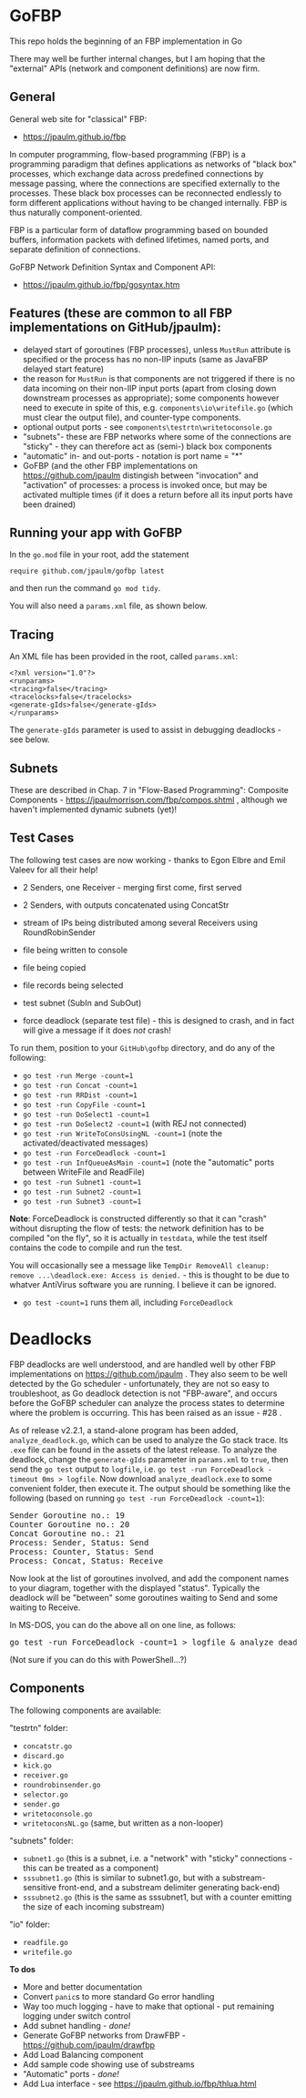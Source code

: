 # GoFBP 

This repo holds the beginning of an FBP implementation in Go

There may well be further internal changes, but I am hoping that the "external" APIs (network and component definitions) are now firm. 

## General
 
General web site for "classical" FBP: 
* https://jpaulm.github.io/fbp

In computer programming, flow-based programming (FBP) is a programming paradigm that defines applications as networks of "black box" processes, which exchange data across predefined connections by message passing, where the connections are specified externally to the processes. These black box processes can be reconnected endlessly to form different applications without having to be changed internally. FBP is thus naturally component-oriented.

FBP is a particular form of dataflow programming based on bounded buffers, information packets with defined lifetimes, named ports, and separate definition of connections.
 
GoFBP Network Definition Syntax and Component API:
* https://jpaulm.github.io/fbp/gosyntax.htm

## Features (these are common to all FBP implementations on GitHub/jpaulm):

- delayed start of goroutines (FBP processes), unless `MustRun` attribute is specified or the process has no non-IIP inputs (same as JavaFBP delayed start feature) 
- the reason for `MustRun` is that components are not triggered if there is no data incoming on their non-IIP input ports (apart from closing down downstream processes as appropriate);  some components however need to execute in spite of this, e.g. `components\io\writefile.go` (which must clear the output file), and counter-type components.
- optional output ports - see `components\testrtn\writetoconsole.go`
- "subnets"- these are FBP networks where some of the connections are "sticky" - they can therefore act as (semi-) black box components
- "automatic" in- and out-ports - notation is port name = "*"
- GoFBP (and the other FBP implementations on https://github.com/jpaulm distingish between "invocation" and "activation" of processes: a process is invoked once, but may be activated multiple times (if it does a return before all its input ports have been drained) 

## Running your app with GoFBP

In the `go.mod` file in your root, add the statement

```
require github.com/jpaulm/gofbp latest
```
and then run the command `go mod tidy`.

You will also need a `params.xml` file, as shown below.

## Tracing

An XML file has been provided in the root, called `params.xml`:
```
<?xml version="1.0"?> 
<runparams>
<tracing>false</tracing>
<tracelocks>false</tracelocks>
<generate-gIds>false</generate-gIds> 
</runparams>
```
The `generate-gIds` parameter is used to assist in debugging deadlocks - see below.

## Subnets
These are described in Chap. 7 in "Flow-Based Programming": Composite Components - https://jpaulmorrison.com/fbp/compos.shtml , although we haven't implemented dynamic subnets (yet)!

## Test Cases
The following test cases are now working - thanks to Egon Elbre and Emil Valeev for all their help!

- 2 Senders, one Receiver - merging first come, first served

- 2 Senders, with outputs concatenated using ConcatStr

- stream of IPs being distributed among several Receivers using RoundRobinSender 

- file being written to console  

- file being copied             

- file records being selected    

- test subnet (SubIn and SubOut)

- force deadlock (separate test file) - this is designed to crash, and in fact will give a message if it does *not* crash!
 

To run them, position to your `GitHub\gofbp` directory, and do any of the following:

- `go test -run Merge -count=1`
- `go test -run Concat -count=1`
- `go test -run RRDist -count=1`
- `go test -run CopyFile -count=1`
- `go test -run DoSelect1 -count=1`
- `go test -run DoSelect2 -count=1`  (with REJ not connected)
- `go test -run WriteToConsUsingNL -count=1`  (note the activated/deactivated messages)
- `go test -run ForceDeadlock -count=1`
- `go test -run InfQueueAsMain -count=1` (note the "automatic" ports between WriteFile and ReadFile)
- `go test -run Subnet1 -count=1` 
- `go test -run Subnet2 -count=1` 
- `go test -run Subnet3 -count=1` 


**Note**: ForceDeadlock is constructed differently so that it can "crash" without disrupting the flow of tests: the network definition has to be compiled "on the fly", so it is actually in `testdata`, while the test itself contains the code to compile and run the test.

You will occasionally see a message like `TempDir RemoveAll cleanup: remove ...\deadlock.exe: Access is denied.` - this is thought to be due to whatver AntiVirus software you are running.  I believe it can be ignored.

- `go test -count=1` runs them all, including `ForceDeadlock`

# Deadlocks

FBP deadlocks are well understood, and are handled well by other FBP implementations on https://github.com/jpaulm .  They also seem to be well detected by the Go scheduler - unfortunately, they are not so easy to troubleshoot, as Go deadlock detection is not "FBP-aware", and occurs before the GoFBP scheduler can analyze the process states to determine where the problem is occurring.  This has been raised as an issue - #28 .

As of release v2.2.1, a stand-alone program has been added, `analyze_deadlock.go`, which can be used to analyze the Go stack trace. Its `.exe` file can be found in the assets of the latest release.  To analyze the deadlock, change the `generate-gIds` parameter in `params.xml` to `true`, then send the `go test` output to `logfile`, i.e. `go test -run ForceDeadlock -timeout 0ms > logfile`.  Now download `analyze_deadlock.exe` to some convenient folder, then execute it.  The output should be something like the following (based on running `go test -run ForceDeadlock -count=1`):

<pre>
Sender Goroutine no.: 19
Counter Goroutine no.: 20
Concat Goroutine no.: 21
Process: Sender, Status: Send
Process: Counter, Status: Send
Process: Concat, Status: Receive
</pre>

Now look at the list of goroutines involved, and add the component names to your diagram, together with the displayed "status".  Typically the deadlock will be "between" some goroutines waiting to Send and some waiting to Receive.


In MS-DOS, you can do the above all on one line, as follows:

<pre>
go test -run ForceDeadlock -count=1 > logfile & analyze_deadlock.exe
</pre>

(Not sure if you can do this with PowerShell...?)

## Components

The following components are available:

"testrtn" folder:
- `concatstr.go`
- `discard.go`
- `kick.go`        
- `receiver.go`
- `roundrobinsender.go`
- `selector.go`
- `sender.go`
- `writetoconsole.go` 
- `writetoconsNL.go`   (same, but written as a non-looper)

"subnets" folder:
- `subnet1.go`   (this is a subnet, i.e. a "network" with "sticky" connections - this can be treated as a component)
- `sssubnet1.go`   (this is similar to subnet1.go, but with a substream-sensitive front-end, and a substream delimiter generating back-end)
- `sssubnet2.go`   (this is the same as sssubnet1, but with a counter emitting the size of each incoming substream)

"io" folder:
- `readfile.go`
- `writefile.go`

**To dos**

- More and better documentation
- Convert `panic`s to more standard Go error handling
- Way too much logging - have to make that optional - put remaining logging under switch control
- Add subnet handling - *done!*
- Generate GoFBP networks from DrawFBP - https://github.com/jpaulm/drawfbp
- Add Load Balancing component
- Add sample code showing use of substreams
- "Automatic" ports - *done!*
- Add Lua interface - see https://jpaulm.github.io/fbp/thlua.html 

